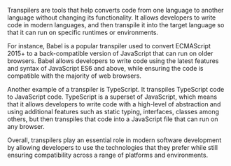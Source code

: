

Transpilers are tools that help converts code from one language to another language without changing its functionality. It allows developers to write code in modern languages, and then transpile it into the target language so that it can run on specific runtimes or environments.

For instance, Babel is a popular transpiler used to convert ECMAScript 2015+ to a back-compatible version of JavaScript that can run on older browsers. Babel allows developers to write code using the latest features and syntax of JavaScript ES6 and above, while ensuring the code is compatible with the majority of web browsers.

Another example of a transpiler is TypeScript. It transpiles TypeScript code to JavaScript code. TypeScript is a superset of JavaScript, which means that it allows developers to write code with a high-level of abstraction and using additional features such as static typing, interfaces, classes among others, but then transpiles that code into a JavaScript file that can run on any browser.

Overall, transpilers play an essential role in modern software development by allowing developers to use the technologies that they prefer while still ensuring compatibility across a range of platforms and environments.
